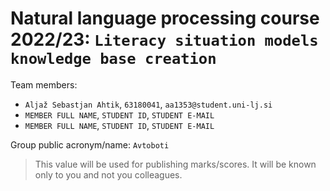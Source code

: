 # Natural language processing course 2022/23: `Literacy situation models knowledge base creation`

Team members:
 * `Aljaž Sebastjan Ahtik`, `63180041`, `aa1353@student.uni-lj.si`
 * `MEMBER FULL NAME`, `STUDENT ID`, `STUDENT E-MAIL`
 * `MEMBER FULL NAME`, `STUDENT ID`, `STUDENT E-MAIL`
 
Group public acronym/name: `Avtoboti`
 > This value will be used for publishing marks/scores. It will be known only to you and not you colleagues.
